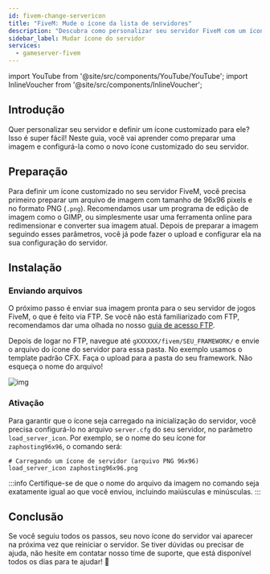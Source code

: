 ```yaml
---
id: fivem-change-servericon
title: "FiveM: Mude o ícone da lista de servidores"
description: "Descubra como personalizar seu servidor FiveM com um ícone PNG único de 96x96 para destacar a identidade do seu servidor → Saiba mais agora"
sidebar_label: Mudar ícone do servidor
services:
  - gameserver-fivem
---
```


import YouTube from '@site/src/components/YouTube/YouTube';
import InlineVoucher from '@site/src/components/InlineVoucher';

## Introdução
Quer personalizar seu servidor e definir um ícone customizado para ele? Isso é super fácil! Neste guia, você vai aprender como preparar uma imagem e configurá-la como o novo ícone customizado do seu servidor.

<InlineVoucher />

## Preparação
Para definir um ícone customizado no seu servidor FiveM, você precisa primeiro preparar um arquivo de imagem com tamanho de 96x96 pixels e no formato PNG (`.png`). Recomendamos usar um programa de edição de imagem como o GIMP, ou simplesmente usar uma ferramenta online para redimensionar e converter sua imagem atual. Depois de preparar a imagem seguindo esses parâmetros, você já pode fazer o upload e configurar ela na sua configuração do servidor.

## Instalação

### Enviando arquivos

O próximo passo é enviar sua imagem pronta para o seu servidor de jogos FiveM, o que é feito via FTP. Se você não está familiarizado com FTP, recomendamos dar uma olhada no nosso [guia de acesso FTP](gameserver-ftpaccess.md).

Depois de logar no FTP, navegue até `gXXXXXX/fivem/SEU_FRAMEWORK/` e envie o arquivo do ícone do servidor para essa pasta. No exemplo usamos o template padrão CFX. Faça o upload para a pasta do seu framework. Não esqueça o nome do arquivo!

![img](https://screensaver01.zap-hosting.com/index.php/s/BffobqB7CmdK2Wb/download)

### Ativação

Para garantir que o ícone seja carregado na inicialização do servidor, você precisa configurá-lo no arquivo `server.cfg` do seu servidor, no parâmetro `load_server_icon`. Por exemplo, se o nome do seu ícone for `zaphosting96x96`, o comando será:

```
# Carregando um ícone de servidor (arquivo PNG 96x96)
load_server_icon zaphosting96x96.png
```

:::info
Certifique-se de que o nome do arquivo da imagem no comando seja exatamente igual ao que você enviou, incluindo maiúsculas e minúsculas.
:::

## Conclusão

Se você seguiu todos os passos, seu novo ícone do servidor vai aparecer na próxima vez que reiniciar o servidor. Se tiver dúvidas ou precisar de ajuda, não hesite em contatar nosso time de suporte, que está disponível todos os dias para te ajudar! 🙂

<InlineVoucher />